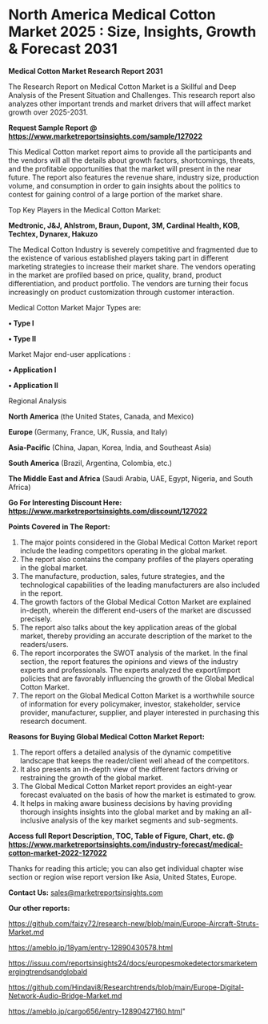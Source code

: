 # North America Medical Cotton Market 2025 : Size, Insights, Growth & Forecast 2031

<strong>Medical Cotton Market Research Report 2031</strong>

The Research Report on Medical Cotton Market is a Skillful and Deep Analysis of the Present Situation and Challenges. This research report also analyzes other important trends and market drivers that will affect market growth over 2025-2031.

<strong>Request Sample Report @ <a href=https://www.marketreportsinsights.com/sample/127022>https://www.marketreportsinsights.com/sample/127022</a></strong>

This Medical Cotton market report aims to provide all the participants and the vendors will all the details about growth factors, shortcomings, threats, and the profitable opportunities that the market will present in the near future. The report also features the revenue share, industry size, production volume, and consumption in order to gain insights about the politics to contest for gaining control of a large portion of the market share.

Top Key Players in the Medical Cotton Market:

<strong>Medtronic, J&J, Ahlstrom, Braun, Dupont, 3M, Cardinal Health, KOB, Techtex, Dynarex, Hakuzo</strong>

The Medical Cotton Industry is severely competitive and fragmented due to the existence of various established players taking part in different marketing strategies to increase their market share. The vendors operating in the market are profiled based on price, quality, brand, product differentiation, and product portfolio. The vendors are turning their focus increasingly on product customization through customer interaction.

Medical Cotton Market Major Types are:

<strong>• Type I

• Type II</strong>

Market Major end-user applications :

<strong>• Application I

• Application II</strong>

Regional Analysis

</u><strong><b>North America</b></strong> (the United States, Canada, and Mexico)

<strong><b>Europe </b></strong>(Germany, France, UK, Russia, and Italy)

<strong><b>Asia-Pacific</b></strong> (China, Japan, Korea, India, and Southeast Asia)

<strong><b>South America</b></strong> (Brazil, Argentina, Colombia, etc.)

<strong><b>The Middle East and Africa</b></strong> (Saudi Arabia, UAE, Egypt, Nigeria, and South Africa)

<strong>Go For Interesting Discount Here: <a href=https://www.marketreportsinsights.com/discount/127022>https://www.marketreportsinsights.com/discount/127022</a></strong>

<strong>Points Covered in The Report:</strong>
<ol>
  <li>The major points considered in the Global Medical Cotton Market report include the leading competitors operating in the global market.</li>
  <li>The report also contains the company profiles of the players operating in the global market.</li>
  <li>The manufacture, production, sales, future strategies, and the technological capabilities of the leading manufacturers are also included in the report.</li>
  <li>The growth factors of the Global Medical Cotton Market are explained in-depth, wherein the different end-users of the market are discussed precisely.</li>
  <li>The report also talks about the key application areas of the global market, thereby providing an accurate description of the market to the readers/users.</li>
  <li>The report incorporates the SWOT analysis of the market. In the final section, the report features the opinions and views of the industry experts and professionals. The experts analyzed the export/import policies that are favorably influencing the growth of the Global Medical Cotton Market.</li>
  <li>The report on the Global Medical Cotton Market is a worthwhile source of information for every policymaker, investor, stakeholder, service provider, manufacturer, supplier, and player interested in purchasing this research document.</li>
</ol>
<strong>Reasons for Buying Global Medical Cotton Market Report:</strong>

<ol>
  <li>The report offers a detailed analysis of the dynamic competitive landscape that keeps the reader/client well ahead of the competitors.</li>
  <li>It also presents an in-depth view of the different factors driving or restraining the growth of the global market.</li>
  <li>The Global Medical Cotton Market report provides an eight-year forecast evaluated on the basis of how the market is estimated to grow.</li>
  <li>It helps in making aware business decisions by having providing thorough insights insights into the global market and by making an all-inclusive analysis of the key market segments and sub-segments.</li>
</ol>
<strong>Access full Report Description, TOC, Table of Figure, Chart, etc. @ <a href=https://www.marketreportsinsights.com/industry-forecast/medical-cotton-market-2022-127022>https://www.marketreportsinsights.com/industry-forecast/medical-cotton-market-2022-127022</a></strong>


Thanks for reading this article; you can also get individual chapter wise section or region wise report version like Asia, United States, Europe.

<strong>Contact Us:</strong>
sales@marketreportsinsights.com

<strong>Our other reports:</strong>

<a href=https://github.com/faizy72/research-new/blob/main/Europe-Aircraft-Struts-Market.md>https://github.com/faizy72/research-new/blob/main/Europe-Aircraft-Struts-Market.md</a>

<a href=https://ameblo.jp/18yam/entry-12890430578.html>https://ameblo.jp/18yam/entry-12890430578.html</a>

<a href=https://issuu.com/reportsinsights24/docs/europesmokedetectorsmarketemergingtrendsandglobald>https://issuu.com/reportsinsights24/docs/europesmokedetectorsmarketemergingtrendsandglobald</a>

<a href=https://github.com/Hindavi8/Researchtrends/blob/main/Europe-Digital-Network-Audio-Bridge-Market.md>https://github.com/Hindavi8/Researchtrends/blob/main/Europe-Digital-Network-Audio-Bridge-Market.md</a>

<a href=https://ameblo.jp/cargo656/entry-12890427160.html>https://ameblo.jp/cargo656/entry-12890427160.html</a>"

